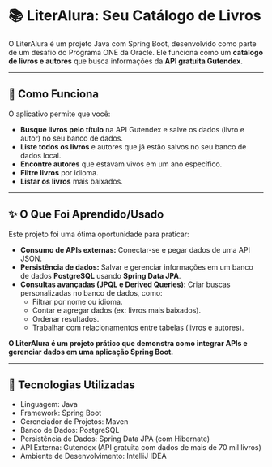 # 📚 LiterAlura: Seu Catálogo de Livros

O LiterAlura é um projeto Java com Spring Boot, desenvolvido como parte de um desafio do Programa ONE da Oracle. Ele funciona como um **catálogo de livros e autores** que busca informações da **API gratuita Gutendex**.

---

## 🚀 Como Funciona

O aplicativo permite que você:

* **Busque livros pelo título** na API Gutendex e salve os dados (livro e autor) no seu banco de dados.
* **Liste todos os livros** e autores que já estão salvos no seu banco de dados local.
* **Encontre autores** que estavam vivos em um ano específico.
* **Filtre livros** por idioma.
* **Listar os livros** mais baixados.

---

## ✨ O Que Foi Aprendido/Usado

Este projeto foi uma ótima oportunidade para praticar:

* **Consumo de APIs externas:** Conectar-se e pegar dados de uma API JSON.
* **Persistência de dados:** Salvar e gerenciar informações em um banco de dados **PostgreSQL** usando **Spring Data JPA**.
* **Consultas avançadas (JPQL e Derived Queries):** Criar buscas personalizadas no banco de dados, como:
    * Filtrar por nome ou idioma.
    * Contar e agregar dados (ex: livros mais baixados).
    * Ordenar resultados.
    * Trabalhar com relacionamentos entre tabelas (livros e autores).

**O LiterAlura é um projeto prático que demonstra como integrar APIs e gerenciar dados em uma aplicação Spring Boot.**

---

## 🔩 Tecnologias Utilizadas

* Linguagem: Java
* Framework: Spring Boot
* Gerenciador de Projetos: Maven
* Banco de Dados: PostgreSQL
* Persistência de Dados: Spring Data JPA (com Hibernate)
* API Externa: Gutendex (API gratuita com dados de mais de 70 mil livros)
* Ambiente de Desenvolvimento: IntelliJ IDEA
  

